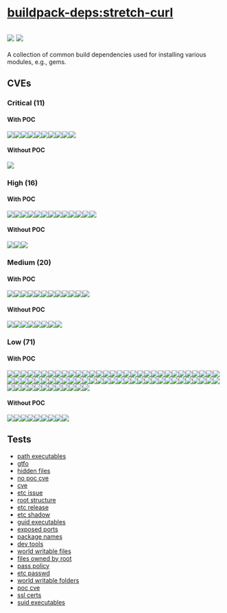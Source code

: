# [buildpack-deps:stretch-curl](https://hub.docker.com/_/buildpack-deps?tab=tags)
![](https://img.shields.io/static/v1?label=tag&message=stretch-curl&color=blue)
![](https://img.shields.io/badge/Debian%20GNU/Linux%209%20%20-blue)
---
<p>
A collection of common build dependencies used for installing various modules, e.g., gems.
</p>

## CVEs
### Critical (11)
#### With POC
[![](https://img.shields.io/badge/🔗%20CVE--2019--12900-CRITICAL-red)](https://github.com/trickest/cve/blob/main/2019/CVE-2019-12900.md)[![](https://img.shields.io/badge/🔗%20CVE--2021--35942-CRITICAL-red)](https://github.com/trickest/cve/blob/main/2021/CVE-2021-35942.md)[![](https://img.shields.io/badge/🔗%20CVE--2018--6485-CRITICAL-red)](https://github.com/trickest/cve/blob/main/2018/CVE-2018-6485.md)[![](https://img.shields.io/badge/🔗%20CVE--2022--23219-CRITICAL-red)](https://github.com/trickest/cve/blob/main/2022/CVE-2022-23219.md)[![](https://img.shields.io/badge/🔗%20CVE--2022--23218-CRITICAL-red)](https://github.com/trickest/cve/blob/main/2022/CVE-2022-23218.md)[![](https://img.shields.io/badge/🔗%20CVE--2018--6551-CRITICAL-red)](https://github.com/trickest/cve/blob/main/2018/CVE-2018-6551.md)[![](https://img.shields.io/badge/🔗%20CVE--2021--33574-CRITICAL-red)](https://github.com/trickest/cve/blob/main/2021/CVE-2021-33574.md)[![](https://img.shields.io/badge/🔗%20CVE--2019--9169-CRITICAL-red)](https://github.com/trickest/cve/blob/main/2019/CVE-2019-9169.md)[![](https://img.shields.io/badge/🔗%20CVE--2022--29155-CRITICAL-red)](https://github.com/trickest/cve/blob/main/2022/CVE-2022-29155.md)[![](https://img.shields.io/badge/🔗%20CVE--2019--8457-CRITICAL-red)](https://github.com/trickest/cve/blob/main/2019/CVE-2019-8457.md)
#### Without POC
[![](https://img.shields.io/badge/%20CVE--2022--1292-CRITICAL-red)](https://github.com/trickest/cve/blob/main/2022/CVE-2022-1292.md)

### High (16)
#### With POC
[![](https://img.shields.io/badge/🔗%20CVE--2018--12886-HIGH-organge)](https://github.com/trickest/cve/blob/main/2018/CVE-2018-12886.md)[![](https://img.shields.io/badge/🔗%20CVE--2021--3326-HIGH-organge)](https://github.com/trickest/cve/blob/main/2021/CVE-2021-3326.md)[![](https://img.shields.io/badge/🔗%20CVE--2020--1751-HIGH-organge)](https://github.com/trickest/cve/blob/main/2020/CVE-2020-1751.md)[![](https://img.shields.io/badge/🔗%20CVE--2009--5155-HIGH-organge)](https://github.com/trickest/cve/blob/main/2009/CVE-2009-5155.md)[![](https://img.shields.io/badge/🔗%20CVE--2018--1000001-HIGH-organge)](https://github.com/trickest/cve/blob/main/2018/CVE-2018-1000001.md)[![](https://img.shields.io/badge/🔗%20CVE--2020--1752-HIGH-organge)](https://github.com/trickest/cve/blob/main/2020/CVE-2020-1752.md)[![](https://img.shields.io/badge/🔗%20CVE--2018--1000858-HIGH-organge)](https://github.com/trickest/cve/blob/main/2018/CVE-2018-1000858.md)[![](https://img.shields.io/badge/🔗%20CVE--2021--33560-HIGH-organge)](https://github.com/trickest/cve/blob/main/2021/CVE-2021-33560.md)[![](https://img.shields.io/badge/🔗%20CVE--2020--16156-HIGH-organge)](https://github.com/trickest/cve/blob/main/2020/CVE-2020-16156.md)[![](https://img.shields.io/badge/🔗%20CVE--2019--3843-HIGH-organge)](https://github.com/trickest/cve/blob/main/2019/CVE-2019-3843.md)[![](https://img.shields.io/badge/🔗%20CVE--2019--3844-HIGH-organge)](https://github.com/trickest/cve/blob/main/2019/CVE-2019-3844.md)[![](https://img.shields.io/badge/🔗%20CVE--2020--1712-HIGH-organge)](https://github.com/trickest/cve/blob/main/2020/CVE-2020-1712.md)[![](https://img.shields.io/badge/🔗%20CVE--2016--2779-HIGH-organge)](https://github.com/trickest/cve/blob/main/2016/CVE-2016-2779.md)
#### Without POC
[![](https://img.shields.io/badge/%20CVE--2022--1304-HIGH-organge)](https://github.com/trickest/cve/blob/main/2022/CVE-2022-1304.md)[![](https://img.shields.io/badge/%20CVE--2021--3999-HIGH-organge)](https://github.com/trickest/cve/blob/main/2021/CVE-2021-3999.md)[![](https://img.shields.io/badge/%20CVE--2022--29458-HIGH-organge)](https://github.com/trickest/cve/blob/main/2022/CVE-2022-29458.md)

### Medium (20)
#### With POC
[![](https://img.shields.io/badge/🔗%20CVE--2017--12132-MEDIUM-yellow)](https://github.com/trickest/cve/blob/main/2017/CVE-2017-12132.md)[![](https://img.shields.io/badge/🔗%20CVE--2019--25013-MEDIUM-yellow)](https://github.com/trickest/cve/blob/main/2019/CVE-2019-25013.md)[![](https://img.shields.io/badge/🔗%20CVE--2016--10739-MEDIUM-yellow)](https://github.com/trickest/cve/blob/main/2016/CVE-2016-10739.md)[![](https://img.shields.io/badge/🔗%20CVE--2020--27618-MEDIUM-yellow)](https://github.com/trickest/cve/blob/main/2020/CVE-2020-27618.md)[![](https://img.shields.io/badge/🔗%20CVE--2020--10029-MEDIUM-yellow)](https://github.com/trickest/cve/blob/main/2020/CVE-2020-10029.md)[![](https://img.shields.io/badge/🔗%20CVE--2018--16868-MEDIUM-yellow)](https://github.com/trickest/cve/blob/main/2018/CVE-2018-16868.md)[![](https://img.shields.io/badge/🔗%20CVE--2018--5710-MEDIUM-yellow)](https://github.com/trickest/cve/blob/main/2018/CVE-2018-5710.md)[![](https://img.shields.io/badge/🔗%20CVE--2019--13627-MEDIUM-yellow)](https://github.com/trickest/cve/blob/main/2019/CVE-2019-13627.md)[![](https://img.shields.io/badge/🔗%20CVE--2018--16869-MEDIUM-yellow)](https://github.com/trickest/cve/blob/main/2018/CVE-2018-16869.md)[![](https://img.shields.io/badge/🔗%20CVE--2021--4160-MEDIUM-yellow)](https://github.com/trickest/cve/blob/main/2021/CVE-2021-4160.md)[![](https://img.shields.io/badge/🔗%20CVE--2020--14155-MEDIUM-yellow)](https://github.com/trickest/cve/blob/main/2020/CVE-2020-14155.md)[![](https://img.shields.io/badge/🔗%20CVE--2021--31879-MEDIUM-yellow)](https://github.com/trickest/cve/blob/main/2021/CVE-2021-31879.md)
#### Without POC
[![](https://img.shields.io/badge/%20CVE--2021--4209-MEDIUM-yellow)](https://github.com/trickest/cve/blob/main/2021/CVE-2021-4209.md)[![](https://img.shields.io/badge/%20CVE--2022--27781-MEDIUM-yellow)](https://github.com/trickest/cve/blob/main/2022/CVE-2022-27781.md)[![](https://img.shields.io/badge/%20CVE--2022--22576-MEDIUM-yellow)](https://github.com/trickest/cve/blob/main/2022/CVE-2022-22576.md)[![](https://img.shields.io/badge/%20CVE--2022--27782-MEDIUM-yellow)](https://github.com/trickest/cve/blob/main/2022/CVE-2022-27782.md)[![](https://img.shields.io/badge/%20CVE--2022--27776-MEDIUM-yellow)](https://github.com/trickest/cve/blob/main/2022/CVE-2022-27776.md)[![](https://img.shields.io/badge/%20CVE--2022--27774-MEDIUM-yellow)](https://github.com/trickest/cve/blob/main/2022/CVE-2022-27774.md)[![](https://img.shields.io/badge/%20CVE--2021--45346-MEDIUM-yellow)](https://github.com/trickest/cve/blob/main/2021/CVE-2021-45346.md)[![](https://img.shields.io/badge/%20CVE--2021--3997-MEDIUM-yellow)](https://github.com/trickest/cve/blob/main/2021/CVE-2021-3997.md)

### Low (71)
#### With POC
[![](https://img.shields.io/badge/🔗%20CVE--2018--6485-LOW-blue)](https://github.com/trickest/cve/blob/main/2018/CVE-2018-6485.md)[![](https://img.shields.io/badge/🔗%20CVE--2022--23219-LOW-blue)](https://github.com/trickest/cve/blob/main/2022/CVE-2022-23219.md)[![](https://img.shields.io/badge/🔗%20CVE--2022--23218-LOW-blue)](https://github.com/trickest/cve/blob/main/2022/CVE-2022-23218.md)[![](https://img.shields.io/badge/🔗%20CVE--2018--6551-LOW-blue)](https://github.com/trickest/cve/blob/main/2018/CVE-2018-6551.md)[![](https://img.shields.io/badge/🔗%20CVE--2018--12886-LOW-blue)](https://github.com/trickest/cve/blob/main/2018/CVE-2018-12886.md)[![](https://img.shields.io/badge/🔗%20CVE--2020--1751-LOW-blue)](https://github.com/trickest/cve/blob/main/2020/CVE-2020-1751.md)[![](https://img.shields.io/badge/🔗%20CVE--2018--1000001-LOW-blue)](https://github.com/trickest/cve/blob/main/2018/CVE-2018-1000001.md)[![](https://img.shields.io/badge/🔗%20CVE--2007--6755-LOW-blue)](https://github.com/trickest/cve/blob/main/2007/CVE-2007-6755.md)[![](https://img.shields.io/badge/🔗%20CVE--2018--9234-LOW-blue)](https://github.com/trickest/cve/blob/main/2018/CVE-2018-9234.md)[![](https://img.shields.io/badge/🔗%20CVE--2011--3389-LOW-blue)](https://github.com/trickest/cve/blob/main/2011/CVE-2011-3389.md)[![](https://img.shields.io/badge/🔗%20CVE--2019--18276-LOW-blue)](https://github.com/trickest/cve/blob/main/2019/CVE-2019-18276.md)[![](https://img.shields.io/badge/🔗%20CVE--2016--2781-LOW-blue)](https://github.com/trickest/cve/blob/main/2016/CVE-2016-2781.md)[![](https://img.shields.io/badge/🔗%20CVE--2017--18018-LOW-blue)](https://github.com/trickest/cve/blob/main/2017/CVE-2017-18018.md)[![](https://img.shields.io/badge/🔗%20CVE--2021--22922-LOW-blue)](https://github.com/trickest/cve/blob/main/2021/CVE-2021-22922.md)[![](https://img.shields.io/badge/🔗%20CVE--2021--22923-LOW-blue)](https://github.com/trickest/cve/blob/main/2021/CVE-2021-22923.md)[![](https://img.shields.io/badge/🔗%20CVE--2018--16403-LOW-blue)](https://github.com/trickest/cve/blob/main/2018/CVE-2018-16403.md)[![](https://img.shields.io/badge/🔗%20CVE--2019--7148-LOW-blue)](https://github.com/trickest/cve/blob/main/2019/CVE-2019-7148.md)[![](https://img.shields.io/badge/🔗%20CVE--2019--7149-LOW-blue)](https://github.com/trickest/cve/blob/main/2019/CVE-2019-7149.md)[![](https://img.shields.io/badge/🔗%20CVE--2019--1010024-LOW-blue)](https://github.com/trickest/cve/blob/main/2019/CVE-2019-1010024.md)[![](https://img.shields.io/badge/🔗%20CVE--2019--6488-LOW-blue)](https://github.com/trickest/cve/blob/main/2019/CVE-2019-6488.md)[![](https://img.shields.io/badge/🔗%20CVE--2019--19126-LOW-blue)](https://github.com/trickest/cve/blob/main/2019/CVE-2019-19126.md)[![](https://img.shields.io/badge/🔗%20CVE--2021--27645-LOW-blue)](https://github.com/trickest/cve/blob/main/2021/CVE-2021-27645.md)[![](https://img.shields.io/badge/🔗%20CVE--2010--4756-LOW-blue)](https://github.com/trickest/cve/blob/main/2010/CVE-2010-4756.md)[![](https://img.shields.io/badge/🔗%20CVE--2016--10228-LOW-blue)](https://github.com/trickest/cve/blob/main/2016/CVE-2016-10228.md)[![](https://img.shields.io/badge/🔗%20CVE--2019--1010025-LOW-blue)](https://github.com/trickest/cve/blob/main/2019/CVE-2019-1010025.md)[![](https://img.shields.io/badge/🔗%20CVE--2019--7309-LOW-blue)](https://github.com/trickest/cve/blob/main/2019/CVE-2019-7309.md)[![](https://img.shields.io/badge/🔗%20CVE--2015--8985-LOW-blue)](https://github.com/trickest/cve/blob/main/2015/CVE-2015-8985.md)[![](https://img.shields.io/badge/🔗%20CVE--2019--1010023-LOW-blue)](https://github.com/trickest/cve/blob/main/2019/CVE-2019-1010023.md)[![](https://img.shields.io/badge/🔗%20CVE--2020--6096-LOW-blue)](https://github.com/trickest/cve/blob/main/2020/CVE-2020-6096.md)[![](https://img.shields.io/badge/🔗%20CVE--2019--1010022-LOW-blue)](https://github.com/trickest/cve/blob/main/2019/CVE-2019-1010022.md)[![](https://img.shields.io/badge/🔗%20CVE--2018--20796-LOW-blue)](https://github.com/trickest/cve/blob/main/2018/CVE-2018-20796.md)[![](https://img.shields.io/badge/🔗%20CVE--2019--9192-LOW-blue)](https://github.com/trickest/cve/blob/main/2019/CVE-2019-9192.md)[![](https://img.shields.io/badge/🔗%20CVE--2019--14855-LOW-blue)](https://github.com/trickest/cve/blob/main/2019/CVE-2019-14855.md)[![](https://img.shields.io/badge/🔗%20CVE--2018--5709-LOW-blue)](https://github.com/trickest/cve/blob/main/2018/CVE-2018-5709.md)[![](https://img.shields.io/badge/🔗%20CVE--2018--6829-LOW-blue)](https://github.com/trickest/cve/blob/main/2018/CVE-2018-6829.md)[![](https://img.shields.io/badge/🔗%20CVE--2021--36087-LOW-blue)](https://github.com/trickest/cve/blob/main/2021/CVE-2021-36087.md)[![](https://img.shields.io/badge/🔗%20CVE--2021--36084-LOW-blue)](https://github.com/trickest/cve/blob/main/2021/CVE-2021-36084.md)[![](https://img.shields.io/badge/🔗%20CVE--2021--36085-LOW-blue)](https://github.com/trickest/cve/blob/main/2021/CVE-2021-36085.md)[![](https://img.shields.io/badge/🔗%20CVE--2021--36086-LOW-blue)](https://github.com/trickest/cve/blob/main/2021/CVE-2021-36086.md)[![](https://img.shields.io/badge/🔗%20CVE--2018--1000654-LOW-blue)](https://github.com/trickest/cve/blob/main/2018/CVE-2018-1000654.md)[![](https://img.shields.io/badge/🔗%20CVE--2019--17543-LOW-blue)](https://github.com/trickest/cve/blob/main/2019/CVE-2019-17543.md)[![](https://img.shields.io/badge/🔗%20CVE--2018--19211-LOW-blue)](https://github.com/trickest/cve/blob/main/2018/CVE-2018-19211.md)[![](https://img.shields.io/badge/🔗%20CVE--2021--39537-LOW-blue)](https://github.com/trickest/cve/blob/main/2021/CVE-2021-39537.md)[![](https://img.shields.io/badge/🔗%20CVE--2019--17594-LOW-blue)](https://github.com/trickest/cve/blob/main/2019/CVE-2019-17594.md)[![](https://img.shields.io/badge/🔗%20CVE--2019--17595-LOW-blue)](https://github.com/trickest/cve/blob/main/2019/CVE-2019-17595.md)[![](https://img.shields.io/badge/🔗%20CVE--2020--15719-LOW-blue)](https://github.com/trickest/cve/blob/main/2020/CVE-2020-15719.md)[![](https://img.shields.io/badge/🔗%20CVE--2017--14159-LOW-blue)](https://github.com/trickest/cve/blob/main/2017/CVE-2017-14159.md)[![](https://img.shields.io/badge/🔗%20CVE--2017--17740-LOW-blue)](https://github.com/trickest/cve/blob/main/2017/CVE-2017-17740.md)[![](https://img.shields.io/badge/🔗%20CVE--2015--3276-LOW-blue)](https://github.com/trickest/cve/blob/main/2015/CVE-2015-3276.md)[![](https://img.shields.io/badge/🔗%20CVE--2010--0928-LOW-blue)](https://github.com/trickest/cve/blob/main/2010/CVE-2010-0928.md)[![](https://img.shields.io/badge/🔗%20CVE--2019--20838-LOW-blue)](https://github.com/trickest/cve/blob/main/2019/CVE-2019-20838.md)[![](https://img.shields.io/badge/🔗%20CVE--2017--11164-LOW-blue)](https://github.com/trickest/cve/blob/main/2017/CVE-2017-11164.md)[![](https://img.shields.io/badge/🔗%20CVE--2017--16231-LOW-blue)](https://github.com/trickest/cve/blob/main/2017/CVE-2017-16231.md)[![](https://img.shields.io/badge/🔗%20CVE--2017--7245-LOW-blue)](https://github.com/trickest/cve/blob/main/2017/CVE-2017-7245.md)[![](https://img.shields.io/badge/🔗%20CVE--2017--7246-LOW-blue)](https://github.com/trickest/cve/blob/main/2017/CVE-2017-7246.md)[![](https://img.shields.io/badge/🔗%20CVE--2011--4116-LOW-blue)](https://github.com/trickest/cve/blob/main/2011/CVE-2011-4116.md)[![](https://img.shields.io/badge/🔗%20CVE--2013--4235-LOW-blue)](https://github.com/trickest/cve/blob/main/2013/CVE-2013-4235.md)[![](https://img.shields.io/badge/🔗%20CVE--2019--19882-LOW-blue)](https://github.com/trickest/cve/blob/main/2019/CVE-2019-19882.md)[![](https://img.shields.io/badge/🔗%20CVE--2018--7169-LOW-blue)](https://github.com/trickest/cve/blob/main/2018/CVE-2018-7169.md)[![](https://img.shields.io/badge/🔗%20CVE--2020--11656-LOW-blue)](https://github.com/trickest/cve/blob/main/2020/CVE-2020-11656.md)[![](https://img.shields.io/badge/🔗%20CVE--2020--13529-LOW-blue)](https://github.com/trickest/cve/blob/main/2020/CVE-2020-13529.md)[![](https://img.shields.io/badge/🔗%20CVE--2018--6954-LOW-blue)](https://github.com/trickest/cve/blob/main/2018/CVE-2018-6954.md)[![](https://img.shields.io/badge/🔗%20CVE--2020--13776-LOW-blue)](https://github.com/trickest/cve/blob/main/2020/CVE-2020-13776.md)[![](https://img.shields.io/badge/🔗%20CVE--2013--4392-LOW-blue)](https://github.com/trickest/cve/blob/main/2013/CVE-2013-4392.md)[![](https://img.shields.io/badge/🔗%20CVE--2017--18078-LOW-blue)](https://github.com/trickest/cve/blob/main/2017/CVE-2017-18078.md)[![](https://img.shields.io/badge/🔗%20CVE--2017--1000082-LOW-blue)](https://github.com/trickest/cve/blob/main/2017/CVE-2017-1000082.md)[![](https://img.shields.io/badge/🔗%20CVE--2018--16888-LOW-blue)](https://github.com/trickest/cve/blob/main/2018/CVE-2018-16888.md)[![](https://img.shields.io/badge/🔗%20CVE--2019--20386-LOW-blue)](https://github.com/trickest/cve/blob/main/2019/CVE-2019-20386.md)[![](https://img.shields.io/badge/🔗%20CVE--2021--20193-LOW-blue)](https://github.com/trickest/cve/blob/main/2021/CVE-2021-20193.md)[![](https://img.shields.io/badge/🔗%20CVE--2005--2541-LOW-blue)](https://github.com/trickest/cve/blob/main/2005/CVE-2005-2541.md)[![](https://img.shields.io/badge/🔗%20CVE--2019--9923-LOW-blue)](https://github.com/trickest/cve/blob/main/2019/CVE-2019-9923.md)[![](https://img.shields.io/badge/🔗%20CVE--2022--0563-LOW-blue)](https://github.com/trickest/cve/blob/main/2022/CVE-2022-0563.md)[![](https://img.shields.io/badge/🔗%20CVE--2019--13627-LOW-blue)](https://github.com/trickest/cve/blob/main/2019/CVE-2019-13627.md)[![](https://img.shields.io/badge/🔗%20CVE--2020--14155-LOW-blue)](https://github.com/trickest/cve/blob/main/2020/CVE-2020-14155.md)
#### Without POC
[![](https://img.shields.io/badge/%20CVE--2022--1292-LOW-blue)](https://github.com/trickest/cve/blob/main/2022/CVE-2022-1292.md)[![](https://img.shields.io/badge/%20CVE--2021--3999-LOW-blue)](https://github.com/trickest/cve/blob/main/2021/CVE-2021-3999.md)[![](https://img.shields.io/badge/%20CVE--2017--11462-LOW-blue)](https://github.com/trickest/cve/blob/main/2017/CVE-2017-11462.md)[![](https://img.shields.io/badge/%20CVE--2017--15088-LOW-blue)](https://github.com/trickest/cve/blob/main/2017/CVE-2017-15088.md)[![](https://img.shields.io/badge/%20CVE--2021--3601-LOW-blue)](https://github.com/trickest/cve/blob/main/2021/CVE-2021-3601.md)[![](https://img.shields.io/badge/%20CVE--2004--0971-LOW-blue)](https://github.com/trickest/cve/blob/main/2004/CVE-2004-0971.md)[![](https://img.shields.io/badge/%20CVE--2017--13685-LOW-blue)](https://github.com/trickest/cve/blob/main/2017/CVE-2017-13685.md)[![](https://img.shields.io/badge/%20CVE--2021--37600-LOW-blue)](https://github.com/trickest/cve/blob/main/2021/CVE-2021-37600.md)[![](https://img.shields.io/badge/%20CVE--2021--45346-LOW-blue)](https://github.com/trickest/cve/blob/main/2021/CVE-2021-45346.md)

## Tests
* [path executables](reports/path-executables.txt)
* [gtfo](reports/gtfo.txt)
* [hidden files](reports/hidden-files.txt)
* [no poc cve](reports/no-poc-cve.txt)
* [cve](reports/cve.txt)
* [etc issue](reports/etc-issue.txt)
* [root structure](reports/root-structure.txt)
* [etc release](reports/etc-release.txt)
* [etc shadow](reports/etc-shadow.txt)
* [guid executables](reports/guid-executables.txt)
* [exposed ports](reports/exposed-ports.txt)
* [package names](reports/package-names.txt)
* [dev tools](reports/dev-tools.txt)
* [world writable files](reports/world-writable-files.txt)
* [files owned by root](reports/files-owned-by-root.txt)
* [pass policy](reports/pass-policy.txt)
* [etc passwd](reports/etc-passwd.txt)
* [world writable folders](reports/world-writable-folders.txt)
* [poc cve](reports/poc-cve.txt)
* [ssl certs](reports/ssl-certs.txt)
* [suid executables](reports/suid-executables.txt)
